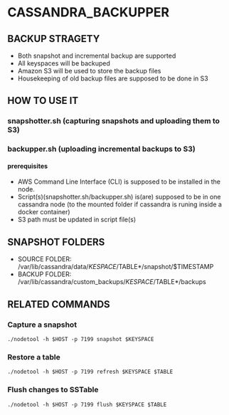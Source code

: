# CASSANDRA_BACKUPPER

## BACKUP STRAGETY
- Both snapshot and incremental backup are supported
- All keyspaces will be backuped
- Amazon S3 will be used to store the backup files
- Housekeeping of old backup files are supposed to be done in S3


## HOW TO USE IT
### snapshotter.sh (capturing snapshots and uploading them to S3)
### backupper.sh (uploading incremental backups to S3)
#### prerequisites
- AWS Command Line Interface (CLI) is supposed to be installed in the node.
- Script(s)(snapshotter.sh/backupper.sh) is(are) supposed to be in one cassandra node (to the mounted folder if cassandra is runing inside a docker container)
- S3 path must be updated in script file(s)


## SNAPSHOT FOLDERS
- SOURCE FOLDER: /var/lib/cassandra/data/$KESPACE/$TABLE*/snapshot/$TIMESTAMP
- BACKUP FOLDER: /var/lib/cassandra/custom_backups/$KESPACE/$TABLE*/backups


## RELATED COMMANDS
### Capture a snapshot
```
./nodetool -h $HOST -p 7199 snapshot $KEYSPACE
```

### Restore a table
```
./nodetool -h $HOST -p 7199 refresh $KEYSPACE $TABLE
```

### Flush changes to SSTable
```
./nodetool -h $HOST -p 7199 flush $KEYSPACE $TABLE
```
